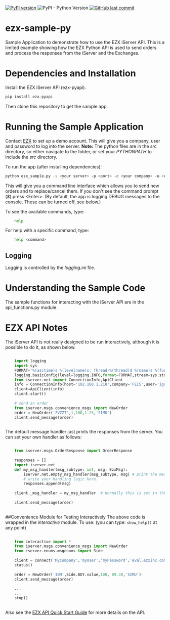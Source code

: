 [![PyPI version](https://badge.fury.io/py/ezx-pyapi.svg)](https://badge.fury.io/py/ezx-pyapi)
![PyPI - Python Version](https://img.shields.io/pypi/pyversions/ezx-pyapi)
[![GitHub last commit](https://img.shields.io/github/last-commit/EZXInc/ezx-sample-py)](https://github.com/EZXInc/ezx-sample-py)

# ezx-sample-py

Sample Application to demonstrate how to use the EZX iServer API. This is a limited example showing how the EZX Python API is used to send orders and process the responses from the iServer and the Exchanges.


# Dependencies and Installation

Install the EZX iServer API (ezx-pyapi).

```python
pip install ezx-pyapi
```

Then clone this repository to get the sample app.


# Running the Sample Application

Contact [EZX](http://www.ezxinc.com/) to set up a demo account. This will give you a company, user and password to log into the server.  **Note:** The python files are in the *src* directory, so either navigate to the folder, or set your *PYTHONPATH* to include the *src* directory.

To run the app (after installing dependencies): 


```bash
python ezx_sample.py -s <your server> -p <port> -c <your company> -u <user> -pw <password>  
```

This will give you a command line interface which allows you to send new orders and to replace/cancel them.  If you don't see the command prompt (*$*) press &lt;Enter&gt;. (By default, the app is logging DEBUG messages to the console.  These can be turned off, see below.)

To see the available commands, type:

```bash
	help
```
For help with a specific command, type:

```bash
	help <command>
```

## Logging

Logging is controlled by the *logging.ini* file. 




# Understanding the Sample Code

The sample functions for interacting with the iServer API are in the api_functions.py module.  



# EZX API Notes


The iServer API is not really designed to be run interactively, although it is possible to do it, as shown below. 


```python

	import logging
	import sys
	FORMAT='%(asctime)s %(levelname)s: Thread-%(thread)d %(name)s %(funcName)s  %(message)s'
	logging.basicConfig(level=logging.INFO,format=FORMAT,stream=sys.stdout,force=True)
	from iserver.net import ConnectionInfo,ApiClient
	info = ConnectionInfo(host='192.168.1.218',company='FEIS',user='igor',password='igor', port=15000)
	client=ApiClient(info)
	client.start()
	
	# send an order
	from iserver.msgs.convenience_msgs import NewOrder
	order = NewOrder('ZVZZT',1,100,1.25,'SIMU')
	client.send_message(order)
	
```

The default message handler just prints the responses from the server.  You can set your own handler as follows:

```python

	from iserver.msgs.OrderResponse import OrderResponse
	
	responses = []
	import iserver.net
	def my_msg_handler(msg_subtype: int, msg: EzxMsg):
		iserver.net.empty_msg_handler(msg_subtype, msg) # print the message
		# write your handling logic here.
		responses.append(msg)
		
	client._msg_handler = my_msg_handler  # normally this is set in the ApiClient constructor
	
	client.send_message(order)
			
```

##Convenience Module for Testing Interactively
The above code is wrapped in the *interactive* module. To use: (you can type: `show_help()` at any point) 

```python
	
	from interactive import *
	from iserver.msgs.convenience_msgs import NewOrder
	from iserver.enums.msgenums import Side
	
	client = connect('MyCompany','myUser','myPassword','eval.ezxinc.com')
	status()
	
	order = NewOrder('IBM',Side.BUY.value,100, 89.30,'SIMU')
	client.send_message(order)
	
	...
	...
	stop()
	
```

Also see the [EZX API Quick Start Guide](https://docs.google.com/document/d/1VcAYjFDZfIbQCVmVN4CZ_U6d3O3dHbnFNuiIBec8L3M) for more details on the API.

